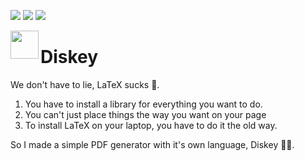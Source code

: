 ![](https://img.shields.io/github/downloads/l0uisgrange/diskey/total)
![](https://img.shields.io/github/v/release/l0uisgrange/diskey)
![](https://img.shields.io/github/issues/l0uisgrange/diskey)

<img src="https://github.com/l0uisgrange/diskey/assets/70532216/aeaa9c18-a214-46b9-a7ea-c59d44256931" align="left" width="45">

# Diskey

We don't have to lie, LaTeX sucks 🤮.

1. You have to install a library for everything you want to do.
2. You can't just place things the way you want on your page
3. To install LaTeX on your laptop, you have to do it the old way.

So I made a simple PDF generator with it's own language, Diskey 🎉🥏. 
